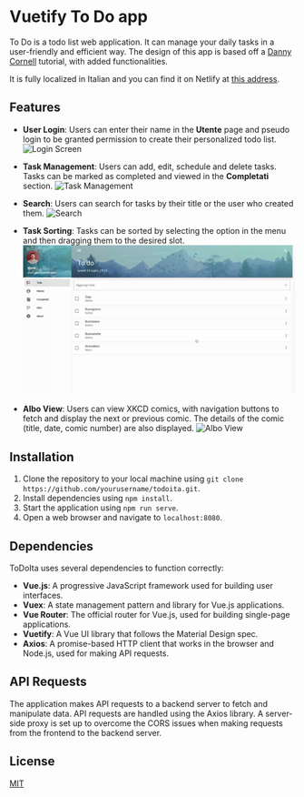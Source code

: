 # Vuetify To Do app

To Do is a todo list web application. It can manage your daily tasks in a user-friendly and efficient way. The design of this app is based off a [Danny Cornell](https://www.udemy.com/user/dannyconnell/) tutorial, with added functionalities.

It is fully localized in Italian and you can find it on Netlify at [this address](https://todoita-vuetify.netlify.app/?#/).

## Features

- **User Login**: Users can enter their name in the **Utente** page and pseudo login to be granted permission to create their personalized todo list.
  ![Login Screen](public/gifs/user.gif)

- **Task Management**: Users can add, edit, schedule and delete tasks. Tasks can be marked as completed and viewed in the **Completati** section.
  ![Task Management](public/gifs/edit.gif)

- **Search**: Users can search for tasks by their title or the user who created them.
  ![Search](public/gifs/search.gif)

- **Task Sorting**: Tasks can be sorted by selecting the option in the menu and then dragging them to the desired slot.
  ![Sorting](public/gifs/sort.gif)

- **Albo View**: Users can view XKCD comics, with navigation buttons to fetch and display the next or previous comic. The details of the comic (title, date, comic number) are also displayed.
  ![Albo View](public/gifs/albo.gif)

## Installation

1. Clone the repository to your local machine using `git clone https://github.com/yourusername/todoita.git`.
2. Install dependencies using `npm install`.
3. Start the application using `npm run serve`.
4. Open a web browser and navigate to `localhost:8080`.

## Dependencies

ToDoIta uses several dependencies to function correctly:

- **Vue.js**: A progressive JavaScript framework used for building user interfaces.
- **Vuex**: A state management pattern and library for Vue.js applications.
- **Vue Router**: The official router for Vue.js, used for building single-page applications.
- **Vuetify**: A Vue UI library that follows the Material Design spec.
- **Axios**: A promise-based HTTP client that works in the browser and Node.js, used for making API requests.

## API Requests

The application makes API requests to a backend server to fetch and manipulate data. API requests are handled using the Axios library. A server-side proxy is set up to overcome the CORS issues when making requests from the frontend to the backend server.

## License

[MIT](https://choosealicense.com/licenses/mit/)
